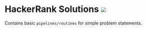 # HackerRank Solutions ![](https://img.shields.io/badge/Python-14354C?style=for-the-badge&logo=python&logoColor=white)

Contains basic `pipelines/routines` for simple problem statements.
